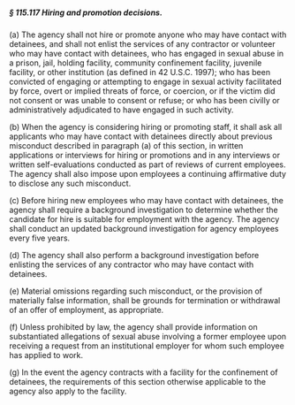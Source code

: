 ##### § 115.117 Hiring and promotion decisions. #####

(a) The agency shall not hire or promote anyone who may have contact with detainees, and shall not enlist the services of any contractor or volunteer who may have contact with detainees, who has engaged in sexual abuse in a prison, jail, holding facility, community confinement facility, juvenile facility, or other institution (as defined in 42 U.S.C. 1997); who has been convicted of engaging or attempting to engage in sexual activity facilitated by force, overt or implied threats of force, or coercion, or if the victim did not consent or was unable to consent or refuse; or who has been civilly or administratively adjudicated to have engaged in such activity.

(b) When the agency is considering hiring or promoting staff, it shall ask all applicants who may have contact with detainees directly about previous misconduct described in paragraph (a) of this section, in written applications or interviews for hiring or promotions and in any interviews or written self-evaluations conducted as part of reviews of current employees. The agency shall also impose upon employees a continuing affirmative duty to disclose any such misconduct.

(c) Before hiring new employees who may have contact with detainees, the agency shall require a background investigation to determine whether the candidate for hire is suitable for employment with the agency. The agency shall conduct an updated background investigation for agency employees every five years.

(d) The agency shall also perform a background investigation before enlisting the services of any contractor who may have contact with detainees.

(e) Material omissions regarding such misconduct, or the provision of materially false information, shall be grounds for termination or withdrawal of an offer of employment, as appropriate.

(f) Unless prohibited by law, the agency shall provide information on substantiated allegations of sexual abuse involving a former employee upon receiving a request from an institutional employer for whom such employee has applied to work.

(g) In the event the agency contracts with a facility for the confinement of detainees, the requirements of this section otherwise applicable to the agency also apply to the facility.